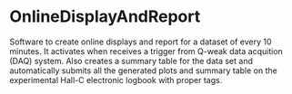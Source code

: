 # OnlineDisplayAndReport

Software to create online displays and report for a dataset of every 10 minutes. It activates when receives a trigger from Q-weak data acquition (DAQ) system. Also creates a summary table for the data set and automatically submits all the generated plots and summary table on the experimental Hall-C electronic logbook with proper tags. 
